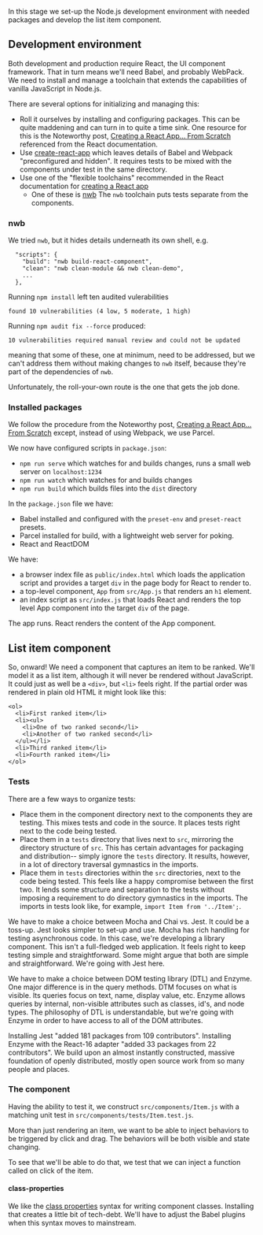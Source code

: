 In this stage we set-up the Node.js development environment with needed packages
and develop the list item component.

## Development environment

Both development and production require React, the UI component framework.
That in turn means we'll need Babel, and probably WebPack.
We need to install and manage a toolchain that extends the capabilities
of vanilla JavaScript in Node.js.

There are several options for initializing and managing this:
- Roll it ourselves by installing and configuring packages.
  This can be quite maddening and can turn in to quite a time sink.
  One resource for this is the Noteworthy post,
  [Creating a React App... From Scratch](https://blog.usejournal.com/creating-a-react-app-from-scratch-f3c693b84658)
  referenced from the React documentation.
- Use [create-react-app](https://github.com/facebook/create-react-app)
  which leaves details of Babel and Webpack "preconfigured and hidden".
  It requires tests to be mixed with the components under test in the
  same directory.
- Use one of the "flexible toolchains" recommended in the React documentation
  for [creating a React app](https://reactjs.org/docs/create-a-new-react-app.html#more-flexible-toolchains)
    - One of these is
      [nwb](https://github.com/insin/nwb/blob/master/docs/guides/ReactApps.md#developing-react-apps-with-nwb)
      The `nwb` toolchain puts tests separate from the components.

### nwb

We tried `nwb`, but it hides details underneath its own shell, e.g.
```
  "scripts": {
    "build": "nwb build-react-component",
    "clean": "nwb clean-module && nwb clean-demo",
    ...
  },
```

Running `npm install` left ten audited vulerabilities
```
found 10 vulnerabilities (4 low, 5 moderate, 1 high)
```

Running `npm audit fix --force` produced:
```
10 vulnerabilities required manual review and could not be updated
```
meaning that some of these, one at minimum, need to be addressed, but we can't
address them without making changes to `nwb` itself,
because they're part of the dependencies of `nwb`.

Unfortunately, the roll-your-own route is the one that gets the job done.

### Installed packages

We follow the procedure from the Noteworthy post,
[Creating a React App… From Scratch](https://blog.usejournal.com/creating-a-react-app-from-scratch-f3c693b84658)
except, instead of using Webpack, we use Parcel.

We now have configured scripts in `package.json`:
- `npm run serve` which watches for and builds changes, runs a small web
  server on `localhost:1234`
- `npm run watch` which watches for and builds changes
- `npm run build` which builds files into the `dist` directory

In the `package.json` file we have:
- Babel installed and configured with the
  `preset-env` and `preset-react` presets.
- Parcel installed for build, with a lightweight web server for poking.
- React and ReactDOM

We have:
- a browser index file as `public/index.html` which loads the
  application script and provides a target `div` in the page body for
  React to render to.
- a top-level component, `App` from `src/App.js` that renders
  an `h1` element.
- an index script as `src/index.js` that loads React and renders
  the top level App component into the target `div` of the page.

The app runs. React renders the content of the App component.

## List item component

So, onward! We need a component that captures an item to be ranked.
We'll model it as a list item, although it will never be rendered without
JavaScript. It could just as well be a `<div>`, but `<li>` feels right.
If the partial order was rendered in plain old HTML it might look like this:

```
<ol>
  <li>First ranked item</li>
  <li><ul>
    <li>One of two ranked second</li>
    <li>Another of two ranked second</li>
  </ul></li>
  <li>Third ranked item</li>
  <li>Fourth ranked item</li>
</ol>
```

### Tests

There are a few ways to organize tests:
- Place them in the component directory next to the components they are
testing. This mixes tests and code in the source. It places tests right
next to the code being tested.
- Place them in a `tests` directory that lives next to `src`, mirroring the
directory structure of `src`. This has certain advantages for packaging and
distribution-- simply ignore the `tests` directory. It results, however,
in a lot of directory traversal gymnastics in the imports.
- Place them in `tests` directories within the `src` directories, next to
the code being tested. This feels like a happy compromise between the first
two. It lends some structure and separation to the tests without imposing
a requirement to do directory gymnastics in the imports. The imports in
tests look like, for example, `import Item from '../Item';`.

We have to make a choice between Mocha and Chai vs. Jest. It could be a
toss-up. Jest looks simpler to set-up and use. Mocha has rich handling
for testing asynchronous code. In this case, we're developing a library
component. This isn't a full-fledged web application. It feels right to
keep testing simple and straightforward. Some might argue that both are
simple and straightforward. We're going with Jest here.

We have to make a choice between DOM testing library (DTL) and Enzyme.
One major difference is in the query methods. DTM focuses on what is visible.
Its queries focus on text, name, display value, etc. Enzyme allows queries
by internal, non-visible attributes such as classes, id's, and node types.
The philosophy of DTL is understandable, but we're going with Enzyme
in order to have access to all of the DOM attributes.

Installing Jest "added 181 packages from 109 contributors".
Installing Enzyme with the React-16 adapter
"added 33 packages from 22 contributors".
We build upon an almost instantly constructed, massive foundation of
openly distributed, mostly open source work from so many people and places.

### The component
Having the ability to test it, we construct `src/components/Item.js` with
a matching unit test in `src/components/tests/Item.test.js`.

More than just rendering an item, we want to be able to inject behaviors
to be triggered by click and drag. The behaviors will be both visible and
state changing.

To see that we'll be able to do that, we test that we can inject a function
called on click of the item.

#### class-properties

We like the
[class properties](https://babeljs.io/docs/en/babel-plugin-proposal-class-properties)
syntax for writing component classes.
Installing that creates a little bit of tech-debt. We'll have to adjust the
Babel plugins when this syntax moves to mainstream.


